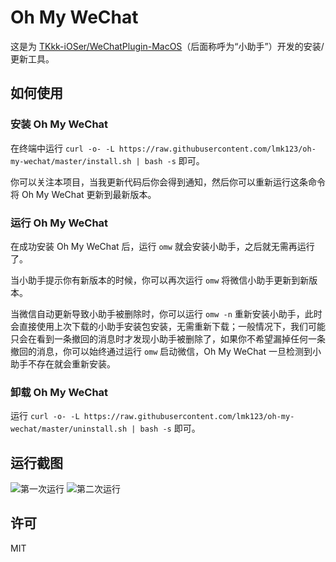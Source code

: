# Oh My WeChat

这是为 [TKkk-iOSer/WeChatPlugin-MacOS](https://github.com/TKkk-iOSer/WeChatPlugin-MacOS)（后面称呼为“小助手”）开发的安装/更新工具。

## 如何使用

### 安装 Oh My WeChat

在终端中运行 `curl -o- -L https://raw.githubusercontent.com/lmk123/oh-my-wechat/master/install.sh | bash -s` 即可。

你可以关注本项目，当我更新代码后你会得到通知，然后你可以重新运行这条命令将 Oh My WeChat 更新到最新版本。

### 运行 Oh My WeChat

在成功安装 Oh My WeChat 后，运行 `omw` 就会安装小助手，之后就无需再运行了。

当小助手提示你有新版本的时候，你可以再次运行 `omw` 将微信小助手更新到新版本。

当微信自动更新导致小助手被删除时，你可以运行 `omw -n` 重新安装小助手，此时会直接使用上次下载的小助手安装包安装，无需重新下载；一般情况下，我们可能只会在看到一条撤回的消息时才发现小助手被删除了，如果你不希望漏掉任何一条撤回的消息，你可以始终通过运行 `omw` 启动微信，Oh My WeChat 一旦检测到小助手不存在就会重新安装。

### 卸载 Oh My WeChat

运行 `curl -o- -L https://raw.githubusercontent.com/lmk123/oh-my-wechat/master/uninstall.sh | bash -s` 即可。

## 运行截图

![第一次运行](https://user-images.githubusercontent.com/5035625/40317415-fe3b55b2-5d53-11e8-8649-cf50fb4d4fef.png)
![第二次运行](https://user-images.githubusercontent.com/5035625/40317468-28c083a2-5d54-11e8-8c78-640f1e4e42a5.png)

## 许可

MIT
